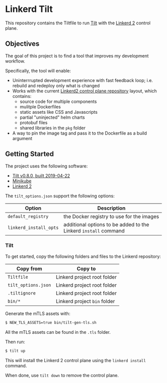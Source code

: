 # Linkerd Tilt
This repository contains the Tiltfile to run [Tilt](https://tilt.dev/) with the [Linkerd 2](https://linkerd.io/) control plane.

## Objectives
The goal of this project is to find a tool that improves my development workflow.

Specifically, the tool will enable:
* Uninterrrupted development experience with fast feedback loop; i.e. rebuild and redeploy only what is changed
* Works with the current [Linkerd2 control plane repository](https://github.com/linkerd/linkerd2) layout, which contains:
  * source code for multiple components
  * mulitple Dockerfiles
  * static assets like CSS and Javascripts
  * partial "uninjected" helm charts
  * protobuf files
  * shared libraries in the `pkg` folder
* A way to pin the image tag and pass it to the Dockerfile as a build argument

## Getting Started
The project uses the following software:

* [Tilt v0.8.0, built 2019-04-22](https://docs.tilt.dev/install.html)
* [Minikube](https://github.com/kubernetes/minikube)
* [Linkerd 2](https://linkerd.io/2/tasks/install/)

The `tilt_options.json` support the following options:

Option                 | Description
---------------------- | -----------------------------------------
`default_registry`     | the Docker registry to use for the images
`linkerd_install_opts` | additional options to be added to the Linkerd `install` command

### Tilt

To get started, copy the following folders and files to the Linkerd repository:

Copy from           | Copy to
------------------- | ------
`Tiltfile`          | Linkerd project root folder
`tilt_options.json` | Linkerd project root folder
`.tiltignore`       | Linkerd project root folder
`bin/*`             | Linkerd project `bin` folder

Generate the mTLS assets with:
```sh
$ NEW_TLS_ASSETS=true bin/tilt-gen-tls.sh
```
All the mTLS assets can be found in the `.tls` folder.

Then run:
```sh
$ tilt up
```

This will install the Linkerd 2 control plane using the `linkerd install` command.

When done, use `tilt down` to remove the control plane.
